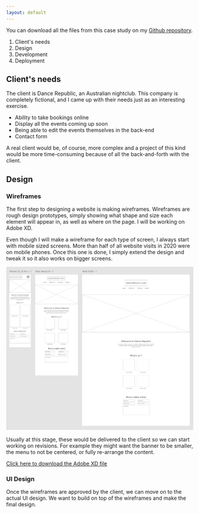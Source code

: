 ```yaml
---
layout: default
---
```


You can download all the files from this case study on my [Github repository](https://github.com/vcohere/vcohere.github.io).

1. Client's needs
2. Design
3. Development
4. Deployment

## Client's needs

The client is Dance Republic, an Australian nightclub. This company is completely fictional, and I came up with their needs just as an interesting exercise.

- Ability to take bookings online
- Display all the events coming up soon
- Being able to edit the events themselves in the back-end
- Contact form

A real client would be, of course, more complex and a project of this kind would be more time-consuming because of all the back-and-forth with the client.

## Design

### Wireframes

The first step to designing a website is making wireframes. Wireframes are rough design prototypes, simply showing what shape and size each element will appear in, as well as where on the page. I will be working on Adobe XD.

Even though I will make a wireframe for each type of screen, I always start with mobile sized screens. More than half of all website visits in 2020 were on mobile phones. Once this one is done, I simply extend the design and tweak it so it also works on bigger screens.

<p align="center">
  <img src="wireframes.png">
</p>

Usually at this stage, these would be delivered to the client so we can start working on revisions. For example they might want the banner to be smaller, the menu to not be centered, or fully re-arrange the content.

[Click here to download the Adobe XD file](Wireframes.xd)

### UI Design

Once the wireframes are approved by the client, we can move on to the actual UI design. We want to build on top of the wireframes and make the final design.
